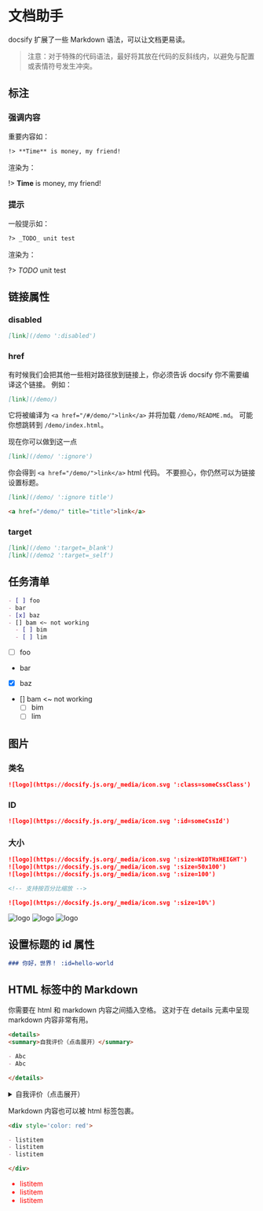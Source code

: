# 文档助手

docsify 扩展了一些 Markdown 语法，可以让文档更易读。

> 注意：对于特殊的代码语法，最好将其放在代码的反斜线内，以避免与配置或表情符号发生冲突。

## 标注

### 强调内容

重要内容如：

```markdown
!> **Time** is money, my friend!
```

渲染为：

!> **Time** is money, my friend!

### 提示

一般提示如：

```markdown
?> _TODO_ unit test
```

渲染为：

?> _TODO_ unit test

## 链接属性

### disabled

```md
[link](/demo ':disabled')
```

### href

有时候我们会把其他一些相对路径放到链接上，你必须告诉 docsify 你不需要编译这个链接。 例如：

```md
[link](/demo/)
```

它将被编译为 `<a href="/#/demo/">link</a>` 并将加载 `/demo/README.md`。 可能你想跳转到 `/demo/index.html`。

现在你可以做到这一点

```md
[link](/demo/ ':ignore')
```

你会得到 `<a href="/demo/">link</a>` html 代码。 不要担心，你仍然可以为链接设置标题。

```md
[link](/demo/ ':ignore title')

<a href="/demo/" title="title">link</a>
```

### target

```md
[link](/demo ':target=_blank')
[link](/demo2 ':target=_self')
```

## 任务清单

```md
- [ ] foo
- bar
- [x] baz
- [] bam <~ not working
  - [ ] bim
  - [ ] lim
```

- [ ] foo
- bar
- [x] baz
- [] bam <~ not working
  - [ ] bim
  - [ ] lim

## 图片

### 类名

```md
![logo](https://docsify.js.org/_media/icon.svg ':class=someCssClass')
```

### ID

```md
![logo](https://docsify.js.org/_media/icon.svg ':id=someCssId')
```

### 大小

```md
![logo](https://docsify.js.org/_media/icon.svg ':size=WIDTHxHEIGHT')
![logo](https://docsify.js.org/_media/icon.svg ':size=50x100')
![logo](https://docsify.js.org/_media/icon.svg ':size=100')

<!-- 支持按百分比缩放 -->

![logo](https://docsify.js.org/_media/icon.svg ':size=10%')
```

![logo](https://docsify.js.org/_media/icon.svg ":size=50x100")
![logo](https://docsify.js.org/_media/icon.svg ":size=100")
![logo](https://docsify.js.org/_media/icon.svg ":size=10%")

## 设置标题的 id 属性

```md
### 你好，世界！ :id=hello-world
```

## HTML 标签中的 Markdown

你需要在 html 和 markdown 内容之间插入空格。
这对于在 details 元素中呈现 markdown 内容非常有用。

```markdown
<details>
<summary>自我评价（点击展开）</summary>

- Abc
- Abc

</details>
```

<details>
<summary>自我评价（点击展开）</summary>

- Abc
- Abc

</details>

Markdown 内容也可以被 html 标签包裹。

```markdown
<div style='color: red'>

- listitem
- listitem
- listitem

</div>
```

<div style='color: red'>

- listitem
- listitem
- listitem

</div>

